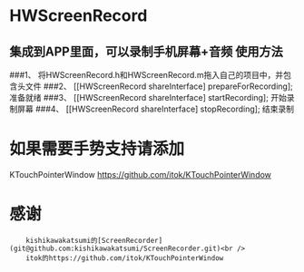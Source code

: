 HWScreenRecord
=======================================
集成到APP里面，可以录制手机屏幕+音频
使用方法
-----------------
###1、
将HWScreenRecord.h和HWScreenRecord.m拖入自己的项目中，并包含头文件
###2、
    [[HWScreenRecord shareInterface] prepareForRecording];
准备就绪
###3、
    [[HWScreenRecord shareInterface] startRecording];
开始录制屏幕
###4、
    [[HWScreenRecord shareInterface] stopRecording];
结束录制

# 如果需要手势支持请添加
KTouchPointerWindow
https://github.com/itok/KTouchPointerWindow
# 感谢
        kishikawakatsumi的[ScreenRecorder](git@github.com:kishikawakatsumi/ScreenRecorder.git)<br />
        itok的https://github.com/itok/KTouchPointerWindow
